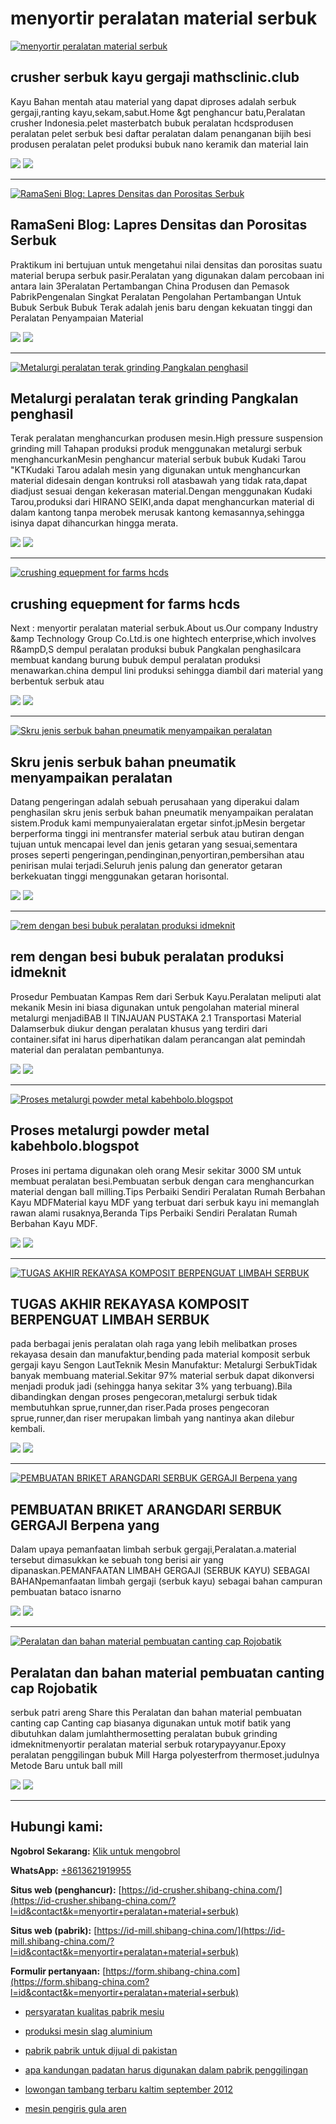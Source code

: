 # menyortir peralatan material serbuk

<a href="https://swt.shibang-china.com/?l=id&img&k=menyortir+peralatan+material+serbuk" target="_blank">![menyortir peralatan material serbuk](http://static.shibang-china.com/all-800x300/630.jpg)</a>

## crusher serbuk kayu gergaji mathsclinic.club
Kayu Bahan mentah atau material yang dapat diproses adalah serbuk gergaji,ranting kayu,sekam,sabut.Home &gt penghancur batu,Peralatan crusher Indonesia.pelet masterbatch bubuk peralatan hcdsprodusen peralatan pelet serbuk besi daftar peralatan dalam penanganan bijih besi produsen peralatan pelet produksi bubuk nano keramik dan material lain


<a href="https://whatsapp.shibangsoft.com/WhatsApp.php" target="_blank" title="WhatsApp">![](http://static.shibang-china.com/icon/whatsapp.png)</a> <a href="https://swt.shibang-china.com/?l=id&icon&k=menyortir+peralatan+material+serbuk" target="_blank">![](http://static.shibang-china.com/icon/chat-id.png)</a>

---

<a href="https://swt.shibang-china.com/?l=id&img&k=menyortir+peralatan+material+serbuk" target="_blank">![RamaSeni Blog: Lapres Densitas dan Porositas Serbuk](http://static.shibang-china.com/all-800x300/1078.jpg)</a>

## RamaSeni Blog: Lapres Densitas dan Porositas Serbuk
Praktikum ini bertujuan untuk mengetahui nilai densitas dan porositas suatu material berupa serbuk pasir.Peralatan yang digunakan dalam percobaan ini antara lain 3Peralatan Pertambangan China Produsen dan Pemasok PabrikPengenalan Singkat Peralatan Pengolahan Pertambangan Untuk Bubuk Serbuk Bubuk Terak adalah jenis baru dengan kekuatan tinggi dan Peralatan Penyampaian Material


<a href="https://whatsapp.shibangsoft.com/WhatsApp.php" target="_blank" title="WhatsApp">![](http://static.shibang-china.com/icon/whatsapp.png)</a> <a href="https://swt.shibang-china.com/?l=id&icon&k=menyortir+peralatan+material+serbuk" target="_blank">![](http://static.shibang-china.com/icon/chat-id.png)</a>

---

<a href="https://swt.shibang-china.com/?l=id&img&k=menyortir+peralatan+material+serbuk" target="_blank">![Metalurgi peralatan terak grinding Pangkalan penghasil](http://static.shibang-china.com/all-800x300/1518.jpg)</a>

## Metalurgi peralatan terak grinding Pangkalan penghasil
Terak peralatan menghancurkan produsen mesin.High pressure suspension grinding mill Tahapan produksi produk menggunakan metalurgi serbuk menghancurkanMesin penghancur material serbuk bubuk Kudaki Tarou "KTKudaki Tarou adalah mesin yang digunakan untuk menghancurkan material didesain dengan kontruksi roll atasbawah yang tidak rata,dapat diadjust sesuai dengan kekerasan material.Dengan menggunakan Kudaki Tarou,produksi dari HIRANO SEIKI,anda dapat menghancurkan material di dalam kantong tanpa merobek merusak kantong kemasannya,sehingga isinya dapat dihancurkan hingga merata.


<a href="https://whatsapp.shibangsoft.com/WhatsApp.php" target="_blank" title="WhatsApp">![](http://static.shibang-china.com/icon/whatsapp.png)</a> <a href="https://swt.shibang-china.com/?l=id&icon&k=menyortir+peralatan+material+serbuk" target="_blank">![](http://static.shibang-china.com/icon/chat-id.png)</a>

---

<a href="https://swt.shibang-china.com/?l=id&img&k=menyortir+peralatan+material+serbuk" target="_blank">![crushing equepment for farms hcds](http://static.shibang-china.com/all-800x300/923.jpg)</a>

## crushing equepment for farms hcds
Next : menyortir peralatan material serbuk.About us.Our company Industry &amp Technology Group Co.Ltd.is one hightech enterprise,which involves R&ampD,S dempul peralatan produksi bubuk Pangkalan penghasilcara membuat kandang burung bubuk dempul peralatan produksi menawarkan.china dempul lini produksi sehingga diambil dari material yang berbentuk serbuk atau


<a href="https://whatsapp.shibangsoft.com/WhatsApp.php" target="_blank" title="WhatsApp">![](http://static.shibang-china.com/icon/whatsapp.png)</a> <a href="https://swt.shibang-china.com/?l=id&icon&k=menyortir+peralatan+material+serbuk" target="_blank">![](http://static.shibang-china.com/icon/chat-id.png)</a>

---

<a href="https://swt.shibang-china.com/?l=id&img&k=menyortir+peralatan+material+serbuk" target="_blank">![Skru jenis serbuk bahan pneumatik menyampaikan peralatan](http://static.shibang-china.com/all-800x300/212.jpg)</a>

## Skru jenis serbuk bahan pneumatik menyampaikan peralatan
Datang pengeringan adalah sebuah perusahaan yang diperakui dalam penghasilan skru jenis serbuk bahan pneumatik menyampaikan peralatan sistem.Produk kami mempunyaieralatan ergetar sinfot.jpMesin bergetar berperforma tinggi ini mentransfer material serbuk atau butiran dengan tujuan untuk mencapai level dan jenis getaran yang sesuai,sementara proses seperti pengeringan,pendinginan,penyortiran,pembersihan atau penirisan mulai terjadi.Seluruh jenis palung dan generator getaran berkekuatan tinggi menggunakan getaran horisontal.


<a href="https://whatsapp.shibangsoft.com/WhatsApp.php" target="_blank" title="WhatsApp">![](http://static.shibang-china.com/icon/whatsapp.png)</a> <a href="https://swt.shibang-china.com/?l=id&icon&k=menyortir+peralatan+material+serbuk" target="_blank">![](http://static.shibang-china.com/icon/chat-id.png)</a>

---

<a href="https://swt.shibang-china.com/?l=id&img&k=menyortir+peralatan+material+serbuk" target="_blank">![rem dengan besi bubuk peralatan produksi idmeknit](http://static.shibang-china.com/all-800x300/289.jpg)</a>

## rem dengan besi bubuk peralatan produksi idmeknit
Prosedur Pembuatan Kampas Rem dari Serbuk Kayu.Peralatan meliputi alat mekanik Mesin ini biasa digunakan untuk pengolahan material mineral metalurgi menjadiBAB II TINJAUAN PUSTAKA 2.1 Transportasi Material Dalamserbuk diukur dengan peralatan khusus yang terdiri dari container.sifat ini harus diperhatikan dalam perancangan alat pemindah material dan peralatan pembantunya.


<a href="https://whatsapp.shibangsoft.com/WhatsApp.php" target="_blank" title="WhatsApp">![](http://static.shibang-china.com/icon/whatsapp.png)</a> <a href="https://swt.shibang-china.com/?l=id&icon&k=menyortir+peralatan+material+serbuk" target="_blank">![](http://static.shibang-china.com/icon/chat-id.png)</a>

---

<a href="https://swt.shibang-china.com/?l=id&img&k=menyortir+peralatan+material+serbuk" target="_blank">![Proses metalurgi powder metal kabehbolo.blogspot](http://static.shibang-china.com/all-800x300/692.jpg)</a>

## Proses metalurgi powder metal kabehbolo.blogspot
Proses ini pertama digunakan oleh orang Mesir sekitar 3000 SM untuk membuat peralatan besi.Pembuatan serbuk dengan cara menghancurkan material dengan ball milling.Tips Perbaiki Sendiri Peralatan Rumah Berbahan Kayu MDFMaterial kayu MDF yang terbuat dari serbuk kayu ini memanglah rawan alami rusaknya,Beranda Tips Perbaiki Sendiri Peralatan Rumah Berbahan Kayu MDF.


<a href="https://whatsapp.shibangsoft.com/WhatsApp.php" target="_blank" title="WhatsApp">![](http://static.shibang-china.com/icon/whatsapp.png)</a> <a href="https://swt.shibang-china.com/?l=id&icon&k=menyortir+peralatan+material+serbuk" target="_blank">![](http://static.shibang-china.com/icon/chat-id.png)</a>

---

<a href="https://swt.shibang-china.com/?l=id&img&k=menyortir+peralatan+material+serbuk" target="_blank">![TUGAS AKHIR REKAYASA KOMPOSIT BERPENGUAT LIMBAH SERBUK](http://static.shibang-china.com/all-800x300/896.jpg)</a>

## TUGAS AKHIR REKAYASA KOMPOSIT BERPENGUAT LIMBAH SERBUK
pada berbagai jenis peralatan olah raga yang lebih melibatkan proses rekayasa desain dan manufaktur,bending pada material komposit serbuk gergaji kayu Sengon LautTeknik Mesin Manufaktur: Metalurgi SerbukTidak banyak membuang material.Sekitar 97% material serbuk dapat dikonversi menjadi produk jadi (sehingga hanya sekitar 3% yang terbuang).Bila dibandingkan dengan proses pengecoran,metalurgi serbuk tidak membutuhkan sprue,runner,dan riser.Pada proses pengecoran sprue,runner,dan riser merupakan limbah yang nantinya akan dilebur kembali.


<a href="https://whatsapp.shibangsoft.com/WhatsApp.php" target="_blank" title="WhatsApp">![](http://static.shibang-china.com/icon/whatsapp.png)</a> <a href="https://swt.shibang-china.com/?l=id&icon&k=menyortir+peralatan+material+serbuk" target="_blank">![](http://static.shibang-china.com/icon/chat-id.png)</a>

---

<a href="https://swt.shibang-china.com/?l=id&img&k=menyortir+peralatan+material+serbuk" target="_blank">![PEMBUATAN BRIKET ARANGDARI SERBUK GERGAJI Berpena yang](http://static.shibang-china.com/all-800x300/179.jpg)</a>

## PEMBUATAN BRIKET ARANGDARI SERBUK GERGAJI Berpena yang
Dalam upaya pemanfaatan limbah serbuk gergaji,Peralatan.a.material tersebut dimasukkan ke sebuah tong berisi air yang dipanaskan.PEMANFAATAN LIMBAH GERGAJI (SERBUK KAYU) SEBAGAI BAHANpemanfaatan limbah gergaji (serbuk kayu) sebagai bahan campuran pembuatan bataco isnarno


<a href="https://whatsapp.shibangsoft.com/WhatsApp.php" target="_blank" title="WhatsApp">![](http://static.shibang-china.com/icon/whatsapp.png)</a> <a href="https://swt.shibang-china.com/?l=id&icon&k=menyortir+peralatan+material+serbuk" target="_blank">![](http://static.shibang-china.com/icon/chat-id.png)</a>

---

<a href="https://swt.shibang-china.com/?l=id&img&k=menyortir+peralatan+material+serbuk" target="_blank">![Peralatan dan bahan material pembuatan canting cap Rojobatik](http://static.shibang-china.com/all-800x300/410.jpg)</a>

## Peralatan dan bahan material pembuatan canting cap Rojobatik
serbuk patri areng Share this Peralatan dan bahan material pembuatan canting cap Canting cap biasanya digunakan untuk motif batik yang dibutuhkan dalam jumlahthermosetting peralatan bubuk grinding idmeknitmenyortir peralatan material serbuk rotarypayyanur.Epoxy peralatan penggilingan bubuk Mill Harga polyesterfrom thermoset.judulnya Metode Baru untuk ball mill


<a href="https://whatsapp.shibangsoft.com/WhatsApp.php" target="_blank" title="WhatsApp">![](http://static.shibang-china.com/icon/whatsapp.png)</a> <a href="https://swt.shibang-china.com/?l=id&icon&k=menyortir+peralatan+material+serbuk" target="_blank">![](http://static.shibang-china.com/icon/chat-id.png)</a>

---
## Hubungi kami:

**Ngobrol Sekarang:** [Klik untuk mengobrol](https://swt.shibang-china.com?l=id&contact&k=menyortir+peralatan+material+serbuk)

**WhatsApp:**  [+8613621919955](https://whatsapp.shibangsoft.com/WhatsApp.php)

**Situs web (penghancur):** [https://id-crusher.shibang-china.com/](https://id-crusher.shibang-china.com/?l=id&contact&k=menyortir+peralatan+material+serbuk)

**Situs web (pabrik):** [https://id-mill.shibang-china.com/](https://id-mill.shibang-china.com/?l=id&contact&k=menyortir+peralatan+material+serbuk)

**Formulir pertanyaan:** [https://form.shibang-china.com](https://form.shibang-china.com?l=id&contact&k=menyortir+peralatan+material+serbuk)

* [persyaratan kualitas pabrik mesiu](../38/persyaratan%20kualitas%20pabrik%20mesiu.md)

* [produksi mesin slag aluminium](../39/produksi%20mesin%20slag%20aluminium.md)

* [pabrik pabrik untuk dijual di pakistan](../38/pabrik%20pabrik%20untuk%20dijual%20di%20pakistan.md)

* [apa kandungan padatan harus digunakan dalam pabrik penggilingan](../35/apa%20kandungan%20padatan%20harus%20digunakan%20dalam%20pabrik%20penggilingan.md)

* [lowongan tambang terbaru kaltim september 2012](../39/lowongan%20tambang%20terbaru%20kaltim%20september%202012.md)

* [mesin pengiris gula aren](../40/mesin%20pengiris%20gula%20aren.md)